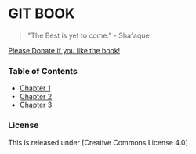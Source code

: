 # GIT BOOK

> "The Best is yet to come." - Shafaque

[Please Donate if you like the book!](https://google.com)

### Table of Contents

* [Chapter 1](chapter1)
* [Chapter 2](chapter2)
* [Chapter 3](chapter3)

### License
 This is released under [Creative Commons License 4.0]
